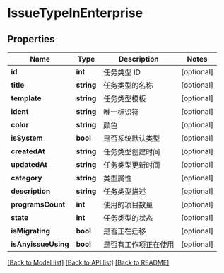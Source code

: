 # IssueTypeInEnterprise

## Properties
Name | Type | Description | Notes
------------ | ------------- | ------------- | -------------
**id** | **int** | 任务类型 ID | [optional] 
**title** | **string** | 任务类型的名称 | [optional] 
**template** | **string** | 任务类型模板 | [optional] 
**ident** | **string** | 唯一标识符 | [optional] 
**color** | **string** | 颜色 | [optional] 
**isSystem** | **bool** | 是否系统默认类型 | [optional] 
**createdAt** | **string** | 任务类型创建时间 | [optional] 
**updatedAt** | **string** | 任务类型更新时间 | [optional] 
**category** | **string** | 类型属性 | [optional] 
**description** | **string** | 任务类型描述 | [optional] 
**programsCount** | **int** | 使用的项目数量 | [optional] 
**state** | **int** | 任务类型的状态 | [optional] 
**isMigrating** | **bool** | 是否正在迁移 | [optional] 
**isAnyissueUsing** | **bool** | 是否有工作项正在使用 | [optional] 

[[Back to Model list]](../../README.md#documentation-for-models) [[Back to API list]](../../README.md#documentation-for-api-endpoints) [[Back to README]](../../README.md)


